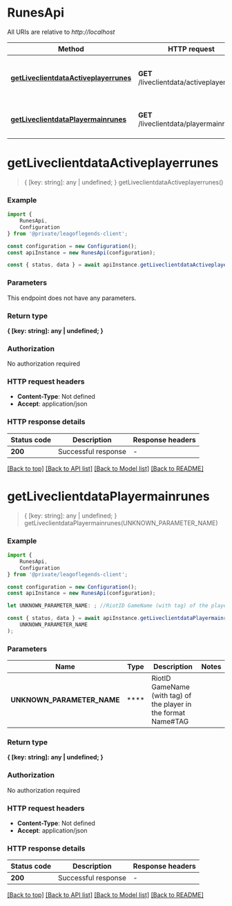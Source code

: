 # RunesApi

All URIs are relative to *http://localhost*

|Method | HTTP request | Description|
|------------- | ------------- | -------------|
|[**getLiveclientdataActiveplayerrunes**](#getliveclientdataactiveplayerrunes) | **GET** /liveclientdata/activeplayerrunes | Retrieve the full list of runes for the active player|
|[**getLiveclientdataPlayermainrunes**](#getliveclientdataplayermainrunes) | **GET** /liveclientdata/playermainrunes | Retrieve the basic runes of any player|

# **getLiveclientdataActiveplayerrunes**
> { [key: string]: any | undefined; } getLiveclientdataActiveplayerrunes()


### Example

```typescript
import {
    RunesApi,
    Configuration
} from '@private/leagoflegends-client';

const configuration = new Configuration();
const apiInstance = new RunesApi(configuration);

const { status, data } = await apiInstance.getLiveclientdataActiveplayerrunes();
```

### Parameters
This endpoint does not have any parameters.


### Return type

**{ [key: string]: any | undefined; }**

### Authorization

No authorization required

### HTTP request headers

 - **Content-Type**: Not defined
 - **Accept**: application/json


### HTTP response details
| Status code | Description | Response headers |
|-------------|-------------|------------------|
|**200** | Successful response |  -  |

[[Back to top]](#) [[Back to API list]](../README.md#documentation-for-api-endpoints) [[Back to Model list]](../README.md#documentation-for-models) [[Back to README]](../README.md)

# **getLiveclientdataPlayermainrunes**
> { [key: string]: any | undefined; } getLiveclientdataPlayermainrunes(UNKNOWN_PARAMETER_NAME)


### Example

```typescript
import {
    RunesApi,
    Configuration
} from '@private/leagoflegends-client';

const configuration = new Configuration();
const apiInstance = new RunesApi(configuration);

let UNKNOWN_PARAMETER_NAME: ; //RiotID GameName (with tag) of the player in the format Name#TAG

const { status, data } = await apiInstance.getLiveclientdataPlayermainrunes(
    UNKNOWN_PARAMETER_NAME
);
```

### Parameters

|Name | Type | Description  | Notes|
|------------- | ------------- | ------------- | -------------|
| **UNKNOWN_PARAMETER_NAME** | ****| RiotID GameName (with tag) of the player in the format Name#TAG | |


### Return type

**{ [key: string]: any | undefined; }**

### Authorization

No authorization required

### HTTP request headers

 - **Content-Type**: Not defined
 - **Accept**: application/json


### HTTP response details
| Status code | Description | Response headers |
|-------------|-------------|------------------|
|**200** | Successful response |  -  |

[[Back to top]](#) [[Back to API list]](../README.md#documentation-for-api-endpoints) [[Back to Model list]](../README.md#documentation-for-models) [[Back to README]](../README.md)

